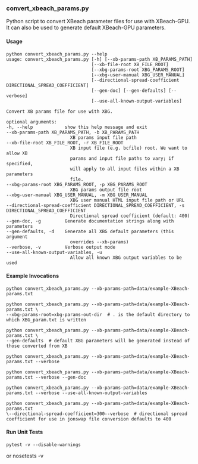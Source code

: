 ### convert_xbeach_params.py
Python script to convert XBeach parameter files for use with XBeach-GPU. It can also be used to generate default XBeach-GPU parameters.

#### Usage
    python convert_xbeach_params.py --help
    usage: convert_xbeach_params.py [-h] [--xb-params-path XB_PARAMS_PATH]
                                    [--xb-file-root XB_FILE_ROOT]
                                    [--xbg-params-root XBG_PARAMS_ROOT]
                                    [--xbg-user-manual XBG_USER_MANUAL]
                                    [--directional-spread-coefficient DIRECTIONAL_SPREAD_COEFFICIENT]
                                    [--gen-doc] [--gen-defaults] [--verbose]
                                    [--use-all-known-output-variables]

    Convert XB params file for use with XBG.

    optional arguments:
    -h, --help            show this help message and exit
    --xb-params-path XB_PARAMS_PATH, -b XB_PARAMS_PATH
                            XB params input file path
    --xb-file-root XB_FILE_ROOT, -r XB_FILE_ROOT
                            XB input file (e.g. bcfile) root. We want to allow XB
                            params and input file paths to vary; if specified,
                            will apply to all input files within a XB parameters
                            file.
    --xbg-params-root XBG_PARAMS_ROOT, -p XBG_PARAMS_ROOT
                            XBG params output file root
    --xbg-user-manual XBG_USER_MANUAL, -m XBG_USER_MANUAL
                            XBG user manual HTML input file path or URL
    --directional-spread-coefficient DIRECTIONAL_SPREAD_COEFFICIENT, -s DIRECTIONAL_SPREAD_COEFFICIENT
                            Directional spread coefficient (default: 400)
    --gen-doc, -g         Generate documentation strings along with parameters
    --gen-defaults, -d    Generate all XBG default parameters (this argument
                            overrides --xb-params)
    --verbose, -v         Verbose output mode
    --use-all-known-output-variables, -u
                            Allow all known XBG output variables to be used

#### Example Invocations

    python convert_xbeach_params.py --xb-params-path=data/example-XBeach-params.txt

    python convert_xbeach_params.py --xb-params-path=data/example-XBeach-params.txt \
    --xbg-params-root=xbg-params-out-dir  # . is the default directory to which XBG_param.txt is written

    python convert_xbeach_params.py --xb-params-path=data/example-XBeach-params.txt \
    --gen-defaults  # default XBG parameters will be generated instead of those converted from XB

    python convert_xbeach_params.py --xb-params-path=data/example-XBeach-params.txt --verbose

    python convert_xbeach_params.py --xb-params-path=data/example-XBeach-params.txt --verbose --gen-doc

    python convert_xbeach_params.py --xb-params-path=data/example-XBeach-params.txt --verbose --use-all-known-output-variables

    python convert_xbeach_params.py --xb-params-path=data/example-XBeach-params.txt 
    \--directional-spread-coefficient=300--verbose  # directional spread coefficient for use in jonswap file conversion defaults to 400

#### Run Unit Tests

    pytest -v --disable-warnings
or
    nosetests -v